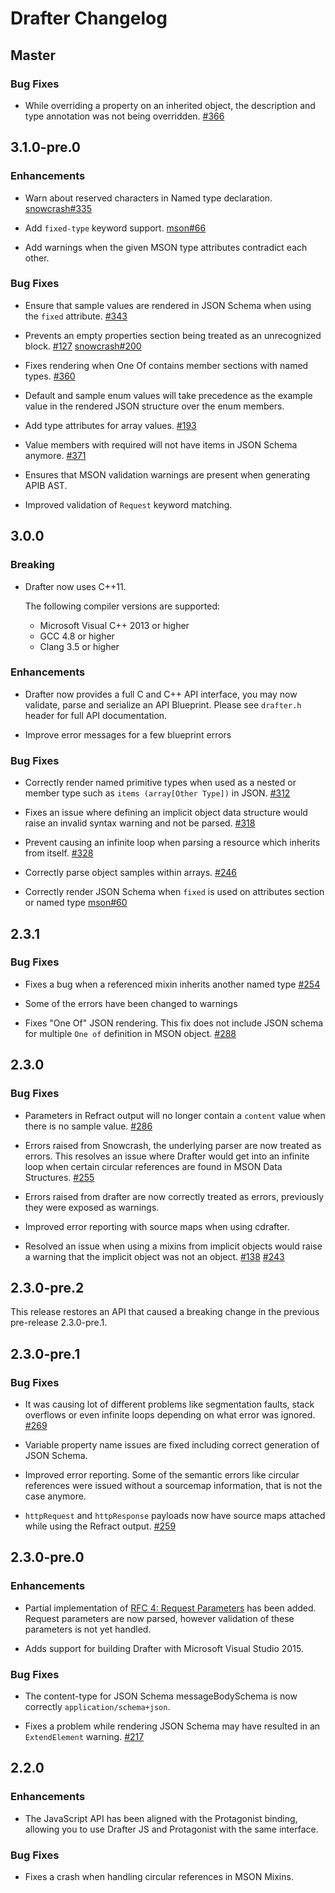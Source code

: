 # Drafter Changelog

## Master

### Bug Fixes

* While overriding a property on an inherited object, the description and type
  annotation was not being overridden.
  [#366](https://github.com/apiaryio/drafter/issues/366)

## 3.1.0-pre.0

### Enhancements

* Warn about reserved characters in Named type declaration.
  [snowcrash#335](https://github.com/apiaryio/snowcrash/issues/335)

* Add `fixed-type` keyword support.
  [mson#66](https://github.com/apiaryio/mson/issues/66)

* Add warnings when the given MSON type attributes contradict each other.

### Bug Fixes

* Ensure that sample values are rendered in JSON Schema when using the `fixed`
  attribute.
  [#343](https://github.com/apiaryio/drafter/issues/343)

* Prevents an empty properties section being treated as an unrecognized block.
  [#127](https://github.com/apiaryio/drafter/issues/127)
  [snowcrash#200](https://github.com/apiaryio/snowcrash/issues/200)

* Fixes rendering when One Of contains member sections with named types.
  [#360](https://github.com/apiaryio/drafter/issues/360)

* Default and sample enum values will take precedence as the example value in
  the rendered JSON structure over the enum members.

* Add type attributes for array values.
  [#193](https://github.com/apiaryio/drafter/issues/193)

* Value members with required will not have items in JSON Schema anymore.
  [#371](https://github.com/apiaryio/drafter/issues/371)

* Ensures that MSON validation warnings are present when generating APIB AST.

* Improved validation of `Request` keyword matching.

## 3.0.0

### Breaking

* Drafter now uses C++11.

  The following compiler versions are supported:

  * Microsoft Visual C++ 2013 or higher
  * GCC 4.8 or higher
  * Clang 3.5 or higher

### Enhancements

* Drafter now provides a full C and C++ API interface, you may now validate,
  parse and serialize an API Blueprint. Please see `drafter.h` header for full
  API documentation.

* Improve error messages for a few blueprint errors

### Bug Fixes

* Correctly render named primitive types when used as a nested or member
  type such as `items (array[Other Type])` in JSON.
  [#312](https://github.com/apiaryio/drafter/issues/312)

* Fixes an issue where defining an implicit object data structure would raise
  an invalid syntax warning and not be parsed.
  [#318](https://github.com/apiaryio/drafter/issues/318)

* Prevent causing an infinite loop when parsing a resource which inherits from
  itself.
  [#328](https://github.com/apiaryio/drafter/issues/328)

* Correctly parse object samples within arrays.
  [#246](https://github.com/apiaryio/drafter/issues/246)

* Correctly render JSON Schema when `fixed` is used on attributes section or named type [mson#60](https://github.com/apiaryio/mson/issues/60)


## 2.3.1

### Bug Fixes

* Fixes a bug when a referenced mixin inherits another named type
  [#254](https://github.com/apiaryio/drafter/issues/254)

* Some of the errors have been changed to warnings

* Fixes "One Of" JSON rendering. This fix does not include JSON schema
  for multiple `One of` definition in MSON object.
  [#288](https://github.com/apiaryio/drafter/issues/288)


## 2.3.0

### Bug Fixes

* Parameters in Refract output will no longer contain a `content` value
  when there is no sample value.
  [#286](https://github.com/apiaryio/drafter/issues/286)

* Errors raised from Snowcrash, the underlying parser are now treated
  as errors. This resolves an issue where Drafter would get into an
  infinite loop when certain circular references are found in MSON
  Data Structures.
  [#255](https://github.com/apiaryio/drafter/issues/255)

* Errors raised from drafter are now correctly treated as errors,
  previously they were exposed as warnings.

* Improved error reporting with source maps when using cdrafter.

* Resolved an issue when using a mixins from implicit objects would raise a
  warning that the implicit object was not an object.
  [#138](https://github.com/apiaryio/drafter/issues/138)
  [#243](https://github.com/apiaryio/drafter/issues/243)


## 2.3.0-pre.2

This release restores an API that caused a breaking change in the
previous pre-release 2.3.0-pre.1.

## 2.3.0-pre.1

### Bug Fixes

* It was causing lot of different problems like segmentation faults, stack
  overflows or even infinite loops depending on what error was ignored.
  [#269](https://github.com/apiaryio/drafter/issues/269)

* Variable property name issues are fixed including correct generation
  of JSON Schema.

* Improved error reporting. Some of the semantic errors like circular
  references were issued without a sourcemap information, that is not
  the case anymore.

* `httpRequest` and `httpResponse` payloads now have source maps attached while
  using the Refract output.
  [#259](https://github.com/apiaryio/drafter/issues/259)


## 2.3.0-pre.0

### Enhancements

* Partial implementation of
  [RFC 4: Request Parameters](https://github.com/apiaryio/api-blueprint-rfcs/blob/master/rfcs/0004-request-parameters.md)
  has been added. Request parameters are now parsed, however validation
  of these parameters is not yet handled.

* Adds support for building Drafter with Microsoft Visual Studio 2015.

### Bug Fixes

* The content-type for JSON Schema messageBodySchema is now correctly
  `application/schema+json`.

* Fixes a problem while rendering JSON Schema may have resulted in an
  `ExtendElement` warning.
  [#217](https://github.com/apiaryio/drafter/issues/217)


## 2.2.0

### Enhancements

* The JavaScript API has been aligned with the Protagonist
  binding, allowing you to use Drafter JS and Protagonist
  with the same interface.

### Bug Fixes

* Fixes a crash when handling circular references in MSON Mixins.
